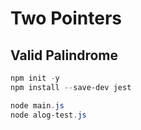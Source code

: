 # Two Pointers

## Valid Palindrome

```powershell
npm init -y
npm install --save-dev jest

node main.js
node alog-test.js
```
